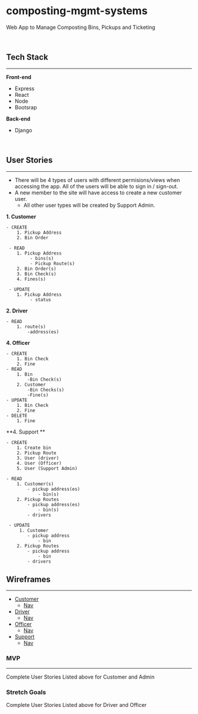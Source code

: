 <!-- In order to pitch a capstone project idea, you must have at least:
4 wireframes: Done
User Stories: Done
ERD:Done
tech stack: Donethird party API if applicable
 -->

# composting-mgmt-systems
Web App to Manage Composting Bins, Pickups and Ticketing

&nbsp;

## Tech Stack
---
**Front-end**
 - Express
 - React
 - Node
 - Bootsrap

**Back-end**
 - Django

&nbsp;

## User Stories
---

 - There will be 4 types of users with different permisions/views when accessing the app. All of the users will be able to sign in / sign-out.
 - A new member to the site will have access to create a new customer user.
    - All other user types will be created by Support Admin.


**1. Customer**

    - CREATE
        1. Pickup Address
        2. Bin Order

     - READ 
        1. Pickup Address
             - bins(s)
             - Pickup Route(s)
        2. Bin Order(s)
        3. Bin Check(s)
        4. Fines(s)

     - UPDATE
        1. Pickup Address
             - status

**2. Driver**

    - READ
        1. route(s)
            -address(es)

**4. Officer**

    - CREATE
        1. Bin Check
        2. Fine
    - READ
        1. Bin
            -Bin Check(s)
        2. Customer
            -Bin Checks(s)
            -Fine(s)
    - UPDATE
        1. Bin Check
        2. Fine
    - DELETE
        1. Fine

**4. Support **

    - CREATE
        1. Create bin
        2. Pickup Route
        3. User (driver)
        4. User (Officer)
        5. User (Support Admin)
    
    - READ
        1. Customer(s)
            - pickup address(es)
                - bin(s)
        2. Pickup Routes
            - pickup address(es)
                - bin(s)
            - drivers
    
     - UPDATE
         1. Customer
            - pickup address
                - bin
        2. Pickup Routes
            - pickup address
                - bin
            - drivers



## Wireframes
---
- [Customer](https://github.com/dnierman0920/composting-mgmt-systems/tree/main/planning/Wireframes/Customer)
     - [Nav](https://github.com/dnierman0920/composting-mgmt-systems/blob/main/planning/Wireframes/Customer/Navigation.jpg)
- [Driver](https://github.com/dnierman0920/composting-mgmt-systems/tree/main/planning/Wireframes/Driver)
     - [Nav](https://github.com/dnierman0920/composting-mgmt-systems/blob/main/planning/Wireframes/Driver/Navigation.jpg)
- [Officer](https://github.com/dnierman0920/composting-mgmt-systems/tree/main/planning/Wireframes/Officer)
     - [Nav](https://github.com/dnierman0920/composting-mgmt-systems/blob/main/planning/Wireframes/Officer/Navigation.jpg)
- [Support](https://github.com/dnierman0920/composting-mgmt-systems/tree/main/planning/Wireframes/Support)
     - [Nav](https://github.com/dnierman0920/composting-mgmt-systems/blob/main/planning/Wireframes/Support/Navigation.jpg)


            
### MVP
---

Complete User Stories Listed above for Customer and Admin

### Stretch Goals

Complete User Stories Listed above for Driver and Officer



